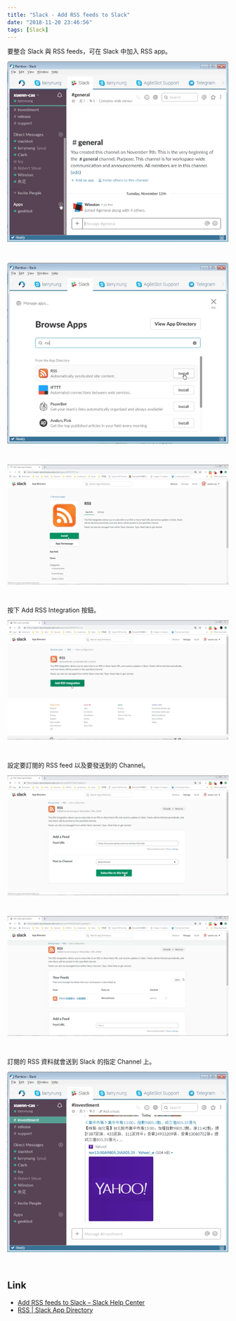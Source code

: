 ```yaml
---
title: "Slack - Add RSS feeds to Slack"
date: "2018-11-20 23:46:56"
tags: [Slack]
---
```



要整合 Slack 與 RSS feeds，可在 Slack 中加入 RSS app。  

<!-- More -->

![1.png](1.png)

<br/>


![2.png](2.png)

<br/>


![3.png](3.png)

<br/>


按下 Add RSS Integration 按鈕。  

![4.png](4.png)

<br/>


設定要訂閱的 RSS feed 以及要發送到的 Channel。  

![5.png](5.png)

<br/>


![6.png](6.png)

<br/>


訂閱的 RSS 資料就會送到 Slack 的指定 Channel 上。  

![7.png](7.png)

<br/>


Link
----
* [Add RSS feeds to Slack – Slack Help Center](https://get.slack.help/hc/en-us/articles/218688467-Add-RSS-feeds-to-Slack)
* [RSS | Slack App Directory](https://slack.com/apps/A0F81R7U7-rss)
